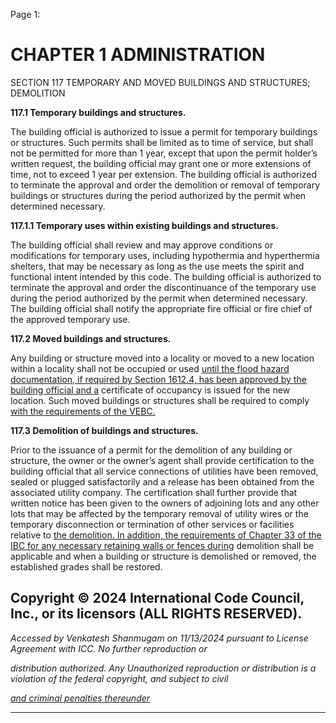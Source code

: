 Page 1:

# CHAPTER 1 ADMINISTRATION

 SECTION 117
 TEMPORARY AND MOVED BUILDINGS AND
 STRUCTURES; DEMOLITION

**117.1 Temporary buildings and structures.**


The building official is authorized to issue a permit for temporary buildings or structures. Such permits shall be limited as
to time of service, but shall not be permitted for more than 1 year, except that upon the permit holder’s written request,
the building official may grant one or more extensions of time, not to exceed 1 year per extension. The building official is
authorized to terminate the approval and order the demolition or removal of temporary buildings or structures during the
period authorized by the permit when determined necessary.

**117.1.1 Temporary uses within existing buildings and structures.**

The building official shall review and may approve conditions or modifications for temporary uses, including hypothermia
and hyperthermia shelters, that may be necessary as long as the use meets the spirit and functional intent intended by
this code. The building official is authorized to terminate the approval and order the discontinuance of the temporary use
during the period authorized by the permit when determined necessary. The building official shall notify the appropriate
fire official or fire chief of the approved temporary use.

**117.2 Moved buildings and structures.**

Any building or structure moved into a locality or moved to a new location within a locality shall not be occupied or used
[until the flood hazard documentation, if required by Section 1612.4, has been approved by the building official and a](http://codes.iccsafe.org/#VACC2021P1_Ch16_Sec1612.4)
certificate of occupancy is issued for the new location. Such moved buildings or structures shall be required to comply
[with the requirements of the VEBC.](http://codes.iccsafe.org/#VEBC%E2%80%9415)


**117.3 Demolition of buildings and structures.**


Prior to the issuance of a permit for the demolition of any building or structure, the owner or the owner’s agent shall
provide certification to the building official that all service connections of utilities have been removed, sealed or plugged
satisfactorily and a release has been obtained from the associated utility company. The certification shall further provide
that written notice has been given to the owners of adjoining lots and any other lots that may be affected by the
temporary removal of utility wires or the temporary disconnection or termination of other services or facilities relative to
[the demolition. In addition, the requirements of Chapter 33 of the IBC for any necessary retaining walls or fences during](http://codes.iccsafe.org/#IBC2021P1_Ch33)
demolition shall be applicable and when a building or structure is demolished or removed, the established grades shall be
restored.

## Copyright © 2024 International Code Council, Inc., or its licensors (ALL RIGHTS RESERVED).

_Accessed by Venkatesh Shanmugam on 11/13/2024 pursuant to License Agreement with ICC. No further reproduction or_

_distribution authorized. Any Unauthorized reproduction or distribution is a violation of the federal copyright, and subject to civil_

_[and criminal penalties thereunder](http://codes.iccsafe.org/content/VACC2021P1/chapter-1-administration#VACC2021P1_Ch01_Sec117)_


-----



